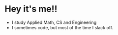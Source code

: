 # Hey it's me!!

- I study Applied Math, CS and Engineering
- I sometimes code, but most of the time I slack off.

<!---
Rock-Z/Rock-Z is a ✨ special ✨ repository because its `README.md` (this file) appears on your GitHub profile.
You can click the Preview link to take a look at your changes.
--->
